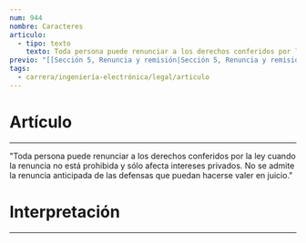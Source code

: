 ```yaml
---
num: 944
nombre: Caracteres
articulo:
  - tipo: texto
    texto: Toda persona puede renunciar a los derechos conferidos por la ley cuando la renuncia no está prohibida y sólo afecta intereses privados. No se admite la renuncia anticipada de las defensas que puedan hacerse valer en juicio.
previo: "[[Sección 5, Renuncia y remisión|Sección 5, Renuncia y remisión]]"
tags:
  - carrera/ingeniería-electrónica/legal/articulo
---
```

# Artículo
---
"Toda persona puede renunciar a los derechos conferidos por la ley cuando la renuncia no está prohibida y sólo afecta intereses privados. No se admite la renuncia anticipada de las defensas que puedan hacerse valer en juicio."

# Interpretación
---
